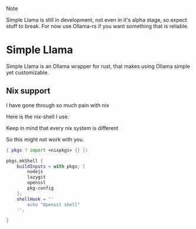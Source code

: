 > [!NOTE]
> Simple Llama is still in development, not even in it's alpha stage, so expect stuff to break.
> For now use Ollama-rs if you want something that is reliable.
# Simple Llama
Simple Llama is an Ollama wrapper for rust, that makes using Ollama simple yet customizable.


## Nix support
I have gone through so much pain with nix

Here is the nix-shell I use.

Keep in mind that every nix system is different

So this might not work with you.

```nix
{ pkgs ? import <nixpkgs> {} }:

pkgs.mkShell {
    buildInputs = with pkgs; [
        nodejs
        lazygit
        openssl 
        pkg-config
    ];
    shellHook = ''
        echo "Openssl shell"
    '';

}
```
